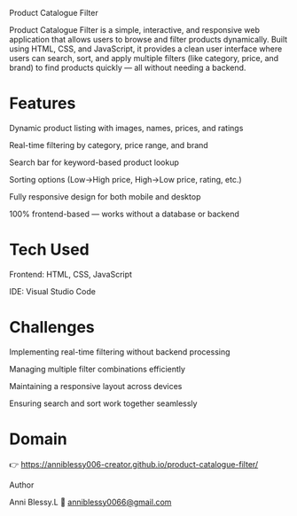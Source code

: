 Product Catalogue Filter

Product Catalogue Filter is a simple, interactive, and responsive web application that allows users to browse and filter products dynamically. Built using HTML, CSS, and JavaScript, it provides a clean user interface where users can search, sort, and apply multiple filters (like category, price, and brand) to find products quickly — all without needing a backend.

# Features

 Dynamic product listing with images, names, prices, and ratings

 Real-time filtering by category, price range, and brand

 Search bar for keyword-based product lookup

 Sorting options (Low→High price, High→Low price, rating, etc.)

 Fully responsive design for both mobile and desktop

 100% frontend-based — works without a database or backend

# Tech Used

Frontend: HTML, CSS, JavaScript

IDE: Visual Studio Code

# Challenges

 Implementing real-time filtering without backend processing

 Managing multiple filter combinations efficiently

 Maintaining a responsive layout across devices

 Ensuring search and sort work together seamlessly

# Domain


👉 https://anniblessy006-creator.github.io/product-catalogue-filter/
 
Author

Anni Blessy.L
📩 anniblessy0066@gmail.com
